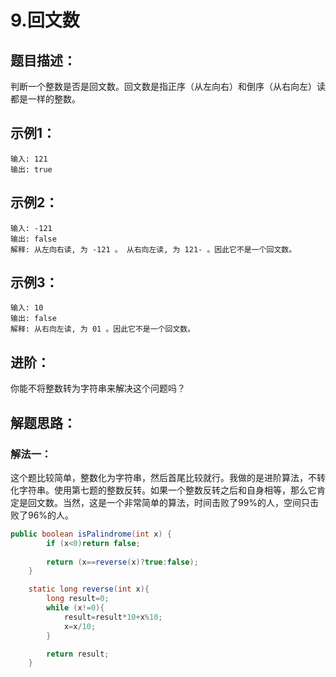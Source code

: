 9.回文数
===

题目描述：
---
判断一个整数是否是回文数。回文数是指正序（从左向右）和倒序（从右向左）读都是一样的整数。

示例1：
---
    输入: 121
    输出: true
示例2：
---
    输入: -121
    输出: false
    解释: 从左向右读, 为 -121 。 从右向左读, 为 121- 。因此它不是一个回文数。
示例3：
---
    输入: 10
    输出: false
    解释: 从右向左读, 为 01 。因此它不是一个回文数。
进阶：
---
你能不将整数转为字符串来解决这个问题吗？

解题思路：
---
### 解法一：
这个题比较简单，整数化为字符串，然后首尾比较就行。我做的是进阶算法，不转化字符串。使用第七题的整数反转。如果一个整数反转之后和自身相等，那么它肯定是回文数。当然，这是一个非常简单的算法，时间击败了99%的人，空间只击败了96%的人。

```JAVA
public boolean isPalindrome(int x) {
        if (x<0)return false;
        
        return (x==reverse(x)?true:false);
    }

    static long reverse(int x){
        long result=0;
        while (x!=0){
            result=result*10+x%10;
            x=x/10;
        }

        return result;
    }

```
